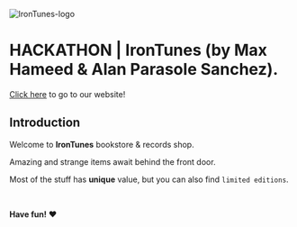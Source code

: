 ![IronTunes-logo](images/irontunes-logo.png)

# HACKATHON | IronTunes (by Max Hameed & Alan Parasole Sanchez).

[Click here](https://alaanarg.github.io/irontunes-bookstore/) to go to our website!

## Introduction

Welcome to **IronTunes** bookstore & records shop.

Amazing and strange items await behind the front door.

Most of the stuff has **unique** value, but you can also find `limited editions`.

<br>

**Have fun!** :heart: